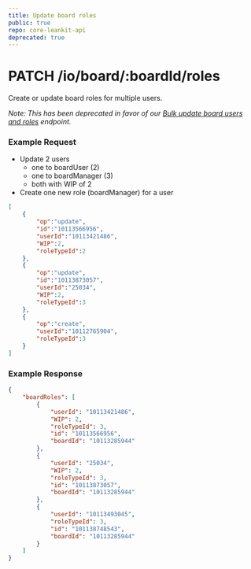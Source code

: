 ```yaml
---
title: Update board roles
public: true
repo: core-leankit-api
deprecated: true
---
```

# PATCH /io/board/:boardId/roles
Create or update board roles for multiple users.

_Note: This has been deprecated in favor of our [Bulk update board users and roles](/markdown/board/update-roles-bulk.md) endpoint._

### Example Request
* Update 2 users
    * one to boardUser (2)
    * one to boardManager (3)
    * both with WIP of 2
* Create one new role (boardManager) for a user
```json
[
	{
		"op":"update",
		"id":"10113566956",
		"userId":"10113421486",
		"WIP":2,
		"roleTypeId":2
	},
	{
		"op":"update",
		"id":"10113873057",
		"userId":"25034",
		"WIP":2,
		"roleTypeId":3
	},
	{
		"op":"create",
		"userId":"10112765904",
		"roleTypeId":3
	}
]
```
### Example Response
```json
{
    "boardRoles": [
        {
            "userId": "10113421486",
            "WIP": 2,
            "roleTypeId": 3,
            "id": "10113566956",
            "boardId": "10113285944"
        },
        {
            "userId": "25034",
            "WIP": 2,
            "roleTypeId": 3,
            "id": "10113873057",
            "boardId": "10113285944"
        },
        {
            "userId": "10113493045",
            "roleTypeId": 3,
            "id": "101138748543",
            "boardId": "10113285944"
        }
    ]
}
```
